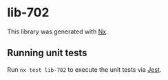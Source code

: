 # lib-702

This library was generated with [Nx](https://nx.dev).

## Running unit tests

Run `nx test lib-702` to execute the unit tests via [Jest](https://jestjs.io).
